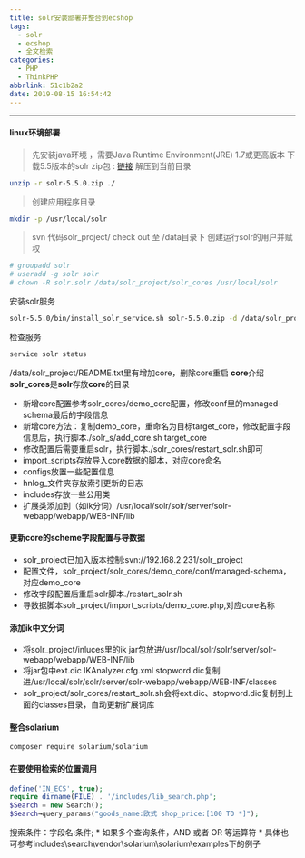 ```yaml
---
title: solr安装部署并整合到ecshop
tags:
  - solr
  - ecshop
  - 全文检索
categories:
  - PHP
  - ThinkPHP
abbrlink: 51c1b2a2
date: 2019-08-15 16:54:42
---
```

---
#### linux环境部署 ####
>先安装java环境 ，需要Java Runtime Environment(JRE) 1.7或更高版本
>下载5.5版本的solr zip包 : [链接](http://mirror.bit.edu.cn/apache/lucene/solr/5.5.0/)
>解压到当前目录
```bash
unzip -r solr-5.5.0.zip ./
```
>创建应用程序目录
```bash
mkdir -p /usr/local/solr
```
>svn 代码solr_project/ check out 至 /data目录下
>创建运行solr的用户并赋权
```bash
# groupadd solr
# useradd -g solr solr
# chown -R solr.solr /data/solr_project/solr_cores /usr/local/solr
```
安装solr服务
```bash
solr-5.5.0/bin/install_solr_service.sh solr-5.5.0.zip -d /data/solr_project/solr_cores -i /usr/local/solr
```
检查服务
```bash
service solr status
```
/data/solr_project/README.txt里有增加core，删除core重启
**core**介绍
**solr_cores**是**solr**存放**core**的目录
- 新增core配置参考solr_cores/demo_core配置，修改conf里的managed-schema最后的字段信息
- 新增core方法：复制demo_core，重命名为目标target_core，修改配置字段信息后，执行脚本./solr_s/add_core.sh target_core
- 修改配置后需要重启solr，执行脚本./solr_cores/restart_solr.sh即可
- import_scripts存放导入core数据的脚本，对应core命名
- configs放置一些配置信息
- hnlog_文件夹存放索引更新的日志
- includes存放一些公用类
- 扩展类添加到（如ik分词）/usr/local/solr/solr/server/solr-webapp/webapp/WEB-INF/lib


#### 更新core的scheme字段配置与导数据 ####
- solr_project已加入版本控制:svn://192.168.2.231/solr_project
- 配置文件，solr_project/solr_cores/demo_core/conf/managed-schema，对应demo_core
- 修改字段配置后重启solr脚本./restart_solr.sh
- 导数据脚本solr_project/import_scripts/demo_core.php,对应core名称

#### 添加ik中文分词 ####
- 将solr_project/inluces里的ik jar包放进/usr/local/solr/solr/server/solr-webapp/webapp/WEB-INF/lib
- 将jar包中ext.dic IKAnalyzer.cfg.xml stopword.dic复制进/usr/local/solr/solr/server/solr-webapp/webapp/WEB-INF/classes
- solr_project/solr_cores/restart_solr.sh会将ext.dic、stopword.dic复制到上面的classes目录，自动更新扩展词库

#### 整合**solarium** ####
```bash
composer require solarium/solarium
```
#### 在要使用检索的位置调用 ####
```php
define('IN_ECS', true);
require dirname(FILE) . '/includes/lib_search.php';
$Search = new Search();
$Search→query_params("goods_name:欧式 shop_price:[100 TO *]");
```
搜索条件：字段名:条件; * 如果多个查询条件，AND 或者 OR 等运算符 * 具体也可参考includes\search\vendor\solarium\solarium\examples下的例子